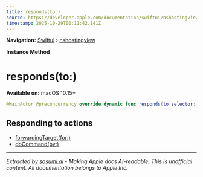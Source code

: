 ```yaml
---
title: responds(to:)
source: https://developer.apple.com/documentation/swiftui/nshostingview/responds(to:)
timestamp: 2025-10-29T00:11:42.141Z
---
```


**Navigation:** [Swiftui](/documentation/swiftui) › [nshostingview](/documentation/swiftui/nshostingview)

**Instance Method**

# responds(to:)

**Available on:** macOS 10.15+

```swift
@MainActor @preconcurrency override dynamic func responds(to selector: Selector!) -> Bool
```

## Responding to actions

- [forwardingTarget(for:)](/documentation/swiftui/nshostingview/forwardingtarget(for:))
- [doCommand(by:)](/documentation/swiftui/nshostingview/docommand(by:))

---

*Extracted by [sosumi.ai](https://sosumi.ai) - Making Apple docs AI-readable.*
*This is unofficial content. All documentation belongs to Apple Inc.*
